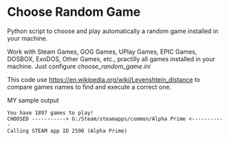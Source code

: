 # Choose Random Game
Python script to choose and play automatically a random game installed in your machine.

Work with Steam Games, GOG Games, UPlay Games, EPIC Games, DOSBOX, ExoDOS, Other Games, etc., practilly all games installed in your machine. Just configure *choose_random_game.ini*

This code use https://en.wikipedia.org/wiki/Levenshtein_distance to compare games names to find and execute a correct one.

MY sample output
```
You have 1897 games to play!
CHOOSED -----------> G:/Steam/steamapps/common/Alpha Prime <-----------
Calling STEAM app ID 2590 (Alpha Prime)
```

